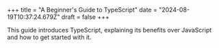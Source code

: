 +++
title = "A Beginner's Guide to TypeScript"
date = "2024-08-19T10:37:24.679Z"
draft = false
+++

  This guide introduces TypeScript, explaining its benefits over JavaScript and how to get started with it.
        